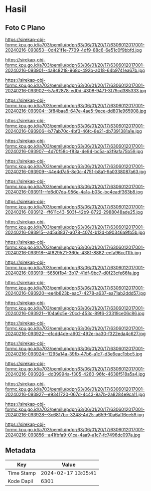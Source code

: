 # Hasil

## Foto C Plano

https://sirekap-obj-formc.kpu.go.id/a703/pemilu/pdpr/63/06/01/20/17/6306012017001-20240216-093853--0d421f1e-7709-4df9-88c6-6e51c0f9bbfd.jpg

https://sirekap-obj-formc.kpu.go.id/a703/pemilu/pdpr/63/06/01/20/17/6306012017001-20240216-093901--4a8c8218-968c-492b-a018-64b9741ea67b.jpg

https://sirekap-obj-formc.kpu.go.id/a703/pemilu/pdpr/63/06/01/20/17/6306012017001-20240216-093902--57a62878-ed0d-4308-9471-3f79cd385333.jpg

https://sirekap-obj-formc.kpu.go.id/a703/pemilu/pdpr/63/06/01/20/17/6306012017001-20240216-093904--3f84baa5-647e-4ae5-9ece-dd801e965908.jpg

https://sirekap-obj-formc.kpu.go.id/a703/pemilu/pdpr/63/06/01/20/17/6306012017001-20240216-093906--b77ab70c-4bf3-46fc-8e21-db7391381a1e.jpg

https://sirekap-obj-formc.kpu.go.id/a703/pemilu/pdpr/63/06/01/20/17/6306012017001-20240216-093907--4d70f58c-f83a-4e94-bc5a-a3f9afa75b59.jpg

https://sirekap-obj-formc.kpu.go.id/a703/pemilu/pdpr/63/06/01/20/17/6306012017001-20240216-093909--44e4d7a5-8c0c-4751-b8a1-9a0338087a63.jpg

https://sirekap-obj-formc.kpu.go.id/a703/pemilu/pdpr/63/06/01/20/17/6306012017001-20240216-093911--fd6d07da-956e-4a1a-b03c-bc4eadf363b8.jpg

https://sirekap-obj-formc.kpu.go.id/a703/pemilu/pdpr/63/06/01/20/17/6306012017001-20240216-093912--ff611c43-503f-42b9-8722-2988048ade25.jpg

https://sirekap-obj-formc.kpu.go.id/a703/pemilu/pdpr/63/06/01/20/17/6306012017001-20240216-093915--ad5a3837-a078-4074-b12d-b90346a9fb5b.jpg

https://sirekap-obj-formc.kpu.go.id/a703/pemilu/pdpr/63/06/01/20/17/6306012017001-20240216-093918--4f829521-360c-4381-8882-eefa96cc11fb.jpg

https://sirekap-obj-formc.kpu.go.id/a703/pemilu/pdpr/63/06/01/20/17/6306012017001-20240216-093919--5650f1b4-3b17-41df-9bc7-d0f23cfe66fa.jpg

https://sirekap-obj-formc.kpu.go.id/a703/pemilu/pdpr/63/06/01/20/17/6306012017001-20240216-093920--ee4b823b-eac7-4278-a637-ea71ab2ddd57.jpg

https://sirekap-obj-formc.kpu.go.id/a703/pemilu/pdpr/63/06/01/20/17/6306012017001-20240216-093921--104a6c5e-20cd-453c-89f6-23319ce06c86.jpg

https://sirekap-obj-formc.kpu.go.id/a703/pemilu/pdpr/63/06/01/20/17/6306012017001-20240216-093922--e1cdd4de-a602-492e-ba30-f322eda4c627.jpg

https://sirekap-obj-formc.kpu.go.id/a703/pemilu/pdpr/63/06/01/20/17/6306012017001-20240216-093924--1295a14a-39fb-47b6-a1c7-d3e6eac1bbc5.jpg

https://sirekap-obj-formc.kpu.go.id/a703/pemilu/pdpr/63/06/01/20/17/6306012017001-20240216-093926--dd39994a-f305-4260-96fc-4638f518a5a4.jpg

https://sirekap-obj-formc.kpu.go.id/a703/pemilu/pdpr/63/06/01/20/17/6306012017001-20240216-093927--e9341720-067d-4c43-9a7b-2a8284e9ca11.jpg

https://sirekap-obj-formc.kpu.go.id/a703/pemilu/pdpr/63/06/01/20/17/6306012017001-20240216-093928--3c6817bc-3248-4d25-a659-10a6aff6ee59.jpg

https://sirekap-obj-formc.kpu.go.id/a703/pemilu/pdpr/63/06/01/20/17/6306012017001-20240216-093856--a41fbfa9-01ca-4aa9-a1c7-fc7496dc097a.jpg


## Metadata

| Key        | Value               |
| ---------- | ------------------- |
| Time Stamp | 2024-02-17 13:05:41 |
| Kode Dapil | 6301                |




